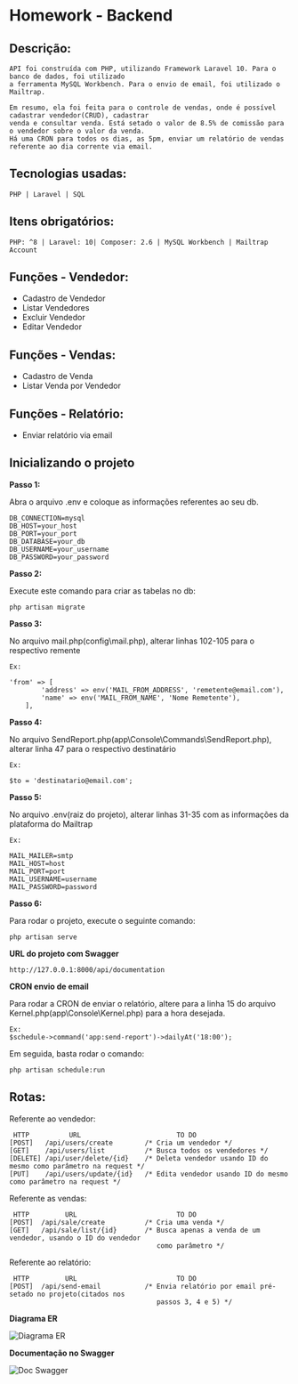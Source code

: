 # Homework - Backend

## Descrição:

```
API foi construída com PHP, utilizando Framework Laravel 10. Para o banco de dados, foi utilizado
a ferramenta MySQL Workbench. Para o envio de email, foi utilizado o Mailtrap.

Em resumo, ela foi feita para o controle de vendas, onde é possível cadastrar vendedor(CRUD), cadastrar
venda e consultar venda. Está setado o valor de 8.5% de comissão para o vendedor sobre o valor da venda.
Há uma CRON para todos os dias, as 5pm, enviar um relatório de vendas referente ao dia corrente via email.
```

## Tecnologias usadas:

```
PHP | Laravel | SQL
```

## Itens obrigatórios:

```
PHP: ^8 | Laravel: 10| Composer: 2.6 | MySQL Workbench | Mailtrap Account
```

## Funções - Vendedor:

-   Cadastro de Vendedor
-   Listar Vendedores
-   Excluir Vendedor
-   Editar Vendedor

## Funções - Vendas:

-   Cadastro de Venda
-   Listar Venda por Vendedor

## Funções - Relatório:
-   Enviar relatório via email

## Inicializando o projeto

**Passo 1:**

Abra o arquivo .env e coloque as informações referentes ao seu db.

```
DB_CONNECTION=mysql
DB_HOST=your_host
DB_PORT=your_port
DB_DATABASE=your_db
DB_USERNAME=your_username
DB_PASSWORD=your_password
```

**Passo 2:**

Execute este comando para criar as tabelas no db:

```
php artisan migrate
```

**Passo 3:**

No arquivo mail.php(config\mail.php), alterar linhas 102-105 para o respectivo remente

```
Ex:

'from' => [
        'address' => env('MAIL_FROM_ADDRESS', 'remetente@email.com'),
        'name' => env('MAIL_FROM_NAME', 'Nome Remetente'),
    ],

```

**Passo 4:**

No arquivo SendReport.php(app\Console\Commands\SendReport.php), alterar linha 47 para o respectivo destinatário

```
Ex:

$to = 'destinatario@email.com';
```

**Passo 5:**

No arquivo .env(raiz do projeto), alterar linhas 31-35 com as informações da plataforma do Mailtrap

```
Ex:

MAIL_MAILER=smtp
MAIL_HOST=host
MAIL_PORT=port
MAIL_USERNAME=username
MAIL_PASSWORD=password
```

**Passo 6:**

Para rodar o projeto, execute o seguinte comando:

```
php artisan serve
```

**URL do projeto com Swagger**

```
http://127.0.0.1:8000/api/documentation
```

**CRON envio de email**

Para rodar a CRON de enviar o relatório, altere para a linha 15 do arquivo Kernel.php(app\Console\Kernel.php) para a hora desejada.

```
Ex:
$schedule->command('app:send-report')->dailyAt('18:00'); 
```

Em seguida, basta rodar o comando:
```
php artisan schedule:run
```

## Rotas:

Referente ao vendedor:

```
 HTTP          URL                        TO DO
[POST]   /api/users/create        /* Cria um vendedor */
[GET]    /api/users/list          /* Busca todos os vendedores */
[DELETE] /api/user/delete/{id}    /* Deleta vendedor usando ID do mesmo como parâmetro na request */
[PUT]    /api/users/update/{id}   /* Edita vendedor usando ID do mesmo como parâmetro na request */
```

Referente as vendas:

```
 HTTP         URL                         TO DO
[POST]  /api/sale/create          /* Cria uma venda */
[GET]   /api/sale/list/{id}       /* Busca apenas a venda de um vendedor, usando o ID do vendedor
                                     como parâmetro */
```

Referente ao relatório:

```
 HTTP         URL                         TO DO
[POST]  /api/send-email           /* Envia relatório por email pré-setado no projeto(citados nos
                                     passos 3, 4 e 5) */
```

**Diagrama ER**

![Diagrama ER](https://media.discordapp.net/attachments/899352560379494450/1180288238292836352/689021cc-30fe-49ac-aac7-39b37dcdf85b.jpg?ex=657ce014&is=656a6b14&hm=2dd899b962a424ad9c1f6bbc76b2dccda18261f11299a2b6373da71fd58f9fb6&=&format=webp)


**Documentação no Swagger**

![Doc Swagger](https://media.discordapp.net/attachments/899352560379494450/1180359994974146721/swagger_2.jpg?ex=657d22e8&is=656aade8&hm=d8bc117c183f4e26e152b78135dd4da44cda1213ffc72da48537c3c2af1065da&=&format=webp&width=1020&height=566)



